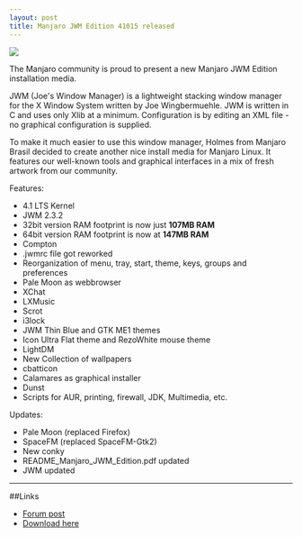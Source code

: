 ```yaml
---
layout: post
title: Manjaro JWM Edition 41015 released
---
```


<img src="https://manjaro.github.io/images/manjaro-jwm-41015.jpg">

The Manjaro community is proud to present a new Manjaro JWM Edition installation media.

JWM (Joe's Window Manager) is a lightweight stacking window manager for the X Window System written by Joe Wingbermuehle. JWM is written in C and uses only Xlib at a minimum. Configuration is by editing an XML file - no graphical configuration is supplied.

To make it much easier to use this window manager, Holmes from Manjaro Brasil decided to create another nice install media for Manjaro Linux. It features our well-known tools and graphical interfaces in a mix of fresh artwork from our community.

Features:

* 4.1 LTS Kernel
* JWM 2.3.2
* 32bit version RAM footprint is now just **107MB RAM**
* 64bit version RAM footprint is now at **147MB RAM**
* Compton
* .jwmrc file got reworked
* Reorganization of menu, tray, start, theme, keys, groups and preferences
* Pale Moon as webbrowser
* XChat
* LXMusic
* Scrot
* i3lock
* JWM Thin Blue and GTK ME1 themes
* Icon Ultra Flat theme and RezoWhite mouse theme
* LightDM
* New Collection of wallpapers
* cbatticon
* Calamares as graphical installer
* Dunst
* Scripts for AUR, printing, firewall, JDK, Multimedia, etc.

Updates:

* Pale Moon (replaced Firefox)
* SpaceFM (replaced SpaceFM-Gtk2)
* New conky
* README_Manjaro_JWM_Edition.pdf updated
* JWM updated

----

##Links

* [Forum post](https://forum.manjaro.org/index.php?topic=25139.msg227132#msg227132)
* [Download here](https://sourceforge.net/projects/manjarolinux/files/community/JWM/2015.10/)
